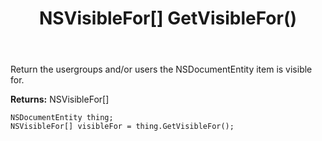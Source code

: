 ﻿---
uid: crmscript_ref_NSDocumentEntity_GetVisibleFor
title: NSVisibleFor[] GetVisibleFor()
intellisense: NSDocumentEntity.GetVisibleFor
keywords: NSDocumentEntity, GetVisibleFor
so.topic: reference
---

Return the usergroups and/or users the NSDocumentEntity item is visible for.

**Returns:** NSVisibleFor[]

```crmscript
NSDocumentEntity thing;
NSVisibleFor[] visibleFor = thing.GetVisibleFor();
```


